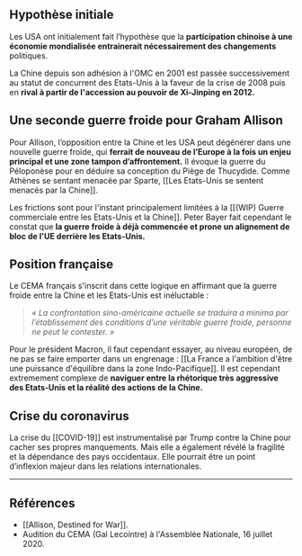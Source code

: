 ## Hypothèse initiale

Les USA ont initialement fait l’hypothèse que la **participation chinoise à une économie mondialisée entrainerait nécessairement des changements** politiques. 

La Chine depuis son adhésion à l'OMC en 2001 est passée successivement au statut de concurrent des Etats-Unis à la faveur de la crise de 2008 puis en **rival à partir de l'accession au pouvoir de Xi-Jinping en 2012.**

## Une seconde guerre froide pour Graham Allison

Pour Allison, l’opposition entre la Chine et les USA peut dégénérer dans une nouvelle guerre froide, qui **ferrait de nouveau de l’Europe à la fois un enjeu principal et une zone tampon d’affrontement.** Il évoque la guerre du Péloponèse pour en déduire sa conception du Piège de Thucydide. Comme Athènes se sentant menacée par Sparte, [[Les Etats-Unis se sentent menacés par la Chine]].

Les frictions sont pour l'instant principalement limitées à la [[(WIP) Guerre commerciale entre les Etats-Unis et la Chine]]. Peter Bayer fait cependant le constat que **la guerre froide à déjà commencée et prone un alignement de bloc de l'UE derrière les Etats-Unis.**

## Position française

Le CEMA français s'inscrit dans cette logique en affirmant que la guerre froide entre la Chine et les Etats-Unis est inéluctable :

>*« La confrontation sino-américaine actuelle se traduira a minima par l’établissement des conditions d’une véritable guerre froide, personne ne peut le contester. »*

Pour le président Macron, il faut cependant essayer, au niveau européen, de ne pas se faire emporter dans un engrenage : [[La France a l'ambition d'être une puissance d'équilibre dans la zone Indo-Pacifique]]. Il est cependant  extremement complexe de **naviguer entre la rhétorique très aggressive des Etats-Unis et la réalité des actions de la Chine.**

## Crise du coronavirus

La crise du [[COVID-19]] est instrumentalisé par Trump contre la Chine pour cacher ses propres manquements. Mais elle a également révélé la fragilité et la dépendance des pays occidentaux. Elle pourrait être un point d’inflexion majeur dans les relations internationales.

--- 

## Références

- [[Allison, Destined for War]].
- Audition du CEMA (Gal Lecointre) à l'Assemblée Nationale, 16 juillet 2020.